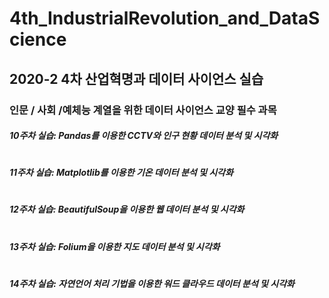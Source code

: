 # 4th_IndustrialRevolution_and_DataScience
## 2020-2 4차 산업혁명과 데이터 사이언스 실습
### 인문 / 사회 /예체능 계열을 위한 데이터 사이언스 교양 필수 과목

##### 10주차 실습: Pandas를 이용한 CCTV와 인구 현황 데이터 분석 및 시각화
#
##### 11주차 실습: Matplotlib를 이용한 기온 데이터 분석 및 시각화
#
##### 12주차 실습: BeautifulSoup을 이용한 웹 데이터 분석 및 시각화
# 
##### 13주차 실습: Folium을 이용한 지도 데이터 분석 및 시각화
#
##### 14주차 실습: 자연언어 처리 기법을 이용한 워드 클라우드 데이터 분석 및 시각화

